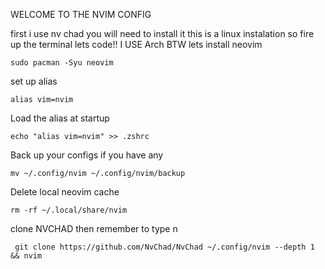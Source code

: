 WELCOME TO THE NVIM CONFIG

first i use nv chad you will need to install it 
this is a linux instalation
so fire up the terminal
lets code!!
I USE Arch BTW
lets install neovim
```
sudo pacman -Syu neovim
```
set up alias
```
alias vim=nvim
```
Load the alias at startup
```
echo "alias vim=nvim" >> .zshrc
```
Back up your configs if you have any
```
mv ~/.config/nvim ~/.config/nvim/backup
```
Delete local neovim cache
```
rm -rf ~/.local/share/nvim
```
clone NVCHAD then remember to type n
```
 git clone https://github.com/NvChad/NvChad ~/.config/nvim --depth 1 && nvim
```
